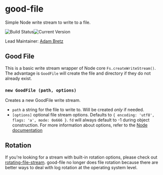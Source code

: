# good-file

Simple Node write stream to write to a file.

![Build Status](https://travis-ci.org/hapijs/good-file.svg?branch=master)![Current Version](https://img.shields.io/npm/v/good-file.svg)

Lead Maintainer: [Adam Bretz](https://github.com/arb)

## Good File

This is a basic write stream wrapper of Node core `Fs.createWriteStream()`. The advantage is `GoodFile` will create the file and directory if they do not already exist.

### `new GoodFile (path, options)`

Creates a new GoodFile write stream.
- `path` a string for the file to write to. Will be created *only* if needed.
- `[options]` optional file stream options. Defaults to `{ encoding: 'utf8', flags: 'a', mode: 0o666 }`. `fd` will always default to -1 during object construction. For more information about options, refer to the [Node documentation](https://nodejs.org/api/fs.html#fs_fs_createwritestream_path_options)

## Rotation

If you're looking for a stream with built-in rotation options, please check out [rotating-file-stream](https://github.com/iccicci/rotating-file-stream). good-file no longer does file rotation because there are better ways to deal with log rotation at the operating system level.
